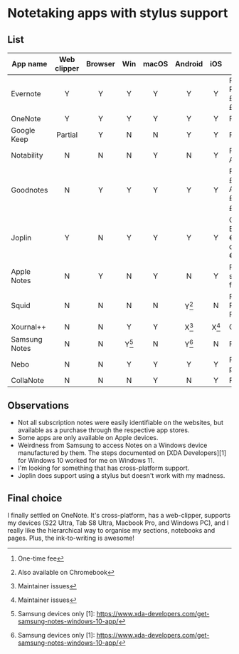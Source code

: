 # Notetaking apps with stylus support

## List

| App name      | Web clipper | Browser    | Win   | macOS | Android | iOS   | Price (annual)                        |
|---------------|:-----------:|:----------:|:-----:|:-----:|:-------:|:-----:|---------------------------------------|
| Evernote      | Y           | Y          | Y     | Y     | Y       | Y     | Free; Personal: £79.99; Pro: £104.99  |
| OneNote       | Y           | Y          | Y     | Y     | Y       | Y     | Free                                  |
| Google Keep   | Partial     | Y          | N     | N     | Y       | Y     | Free                                  |
| Notability    | N           | N          | N     | Y     | N       | Y     | Free; Pro: App Store                  |
| Goodnotes     | N           | Y          | Y     | Y     | Y       | Y     | Free; All OS: £9.99; Android+Win: £6.99; Apple: £29.99 [^1] |
| Joplin        | Y           | N          | Y     | Y     | Y       | Y     | Open source; Basic cloud: €28.69; Pro cloud: €57.84 |
| Apple Notes   | N           | Y          | N     | Y     | N       | Y     | Free; iCloud subscription for storage |
| Squid         | N           | N          | N     | N     | Y[^2]   | N     | Free; Premium: Play Store             |
| Xournal++     | N           | N          | Y     | Y     | X[^3]   | X[^3] | Open source                           |
| Samsung Notes | N           | N          | Y[^4] | N     | Y[^4]   | N     | Free                                  |
| Nebo          | N           | N          | Y     | Y     | Y       | Y     | Free; in-app purchases                |
| CollaNote     | N           | N          | N     | Y     | N       | Y     | Free                                  |

## Observations

- Not all subscription notes were easily identifiable on the websites, but available as a purchase through the respective app stores.
- Some apps are only available on Apple devices.
- Weirdness from Samsung to access Notes on a Windows device manufactured by them. The steps documented on [XDA Developers][1] for Windows 10 worked for me on Windows 11.
- I'm looking for something that has cross-platform support.
- Joplin does support using a stylus but doesn't work with my madness.

## Final choice

I finally settled on OneNote. It's cross-platform, has a web-clipper, supports my devices (S22 Ultra, Tab S8 Ultra, Macbook Pro, and Windows PC), and I really like the hierarchical way to organise my sections, notebooks and pages. Plus, the ink-to-writing is awesome!


[^1]: One-time fee
[^2]: Also available on Chromebook
[^3]: Maintainer issues
[^4]: Samsung devices only
[1]: https://www.xda-developers.com/get-samsung-notes-windows-10-app/
